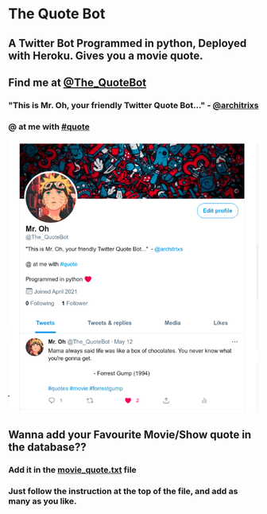 # The Quote Bot
## A Twitter Bot Programmed in python, Deployed with Heroku. Gives you a movie quote.
## Find me at [@The_QuoteBot](https://twitter.com/The_QuoteBot)

### "This is Mr. Oh, your friendly Twitter Quote Bot..."  -  [@architrixs](https://twitter.com/architrixs)   
### @ at me with [#quote](https://twitter.com/search?q=%23quote&src=typed_query)
![](https://github.com/Architrixs/The-Quote-Bot/blob/main/twitter.png)
## Wanna add your Favourite Movie/Show quote in the database??
### Add it in the [movie_quote.txt](https://github.com/Architrixs/The-Quote-Bot/blob/main/movie_quote.txt) file
### Just follow the instruction at the top of the file, and add as many as you like.
